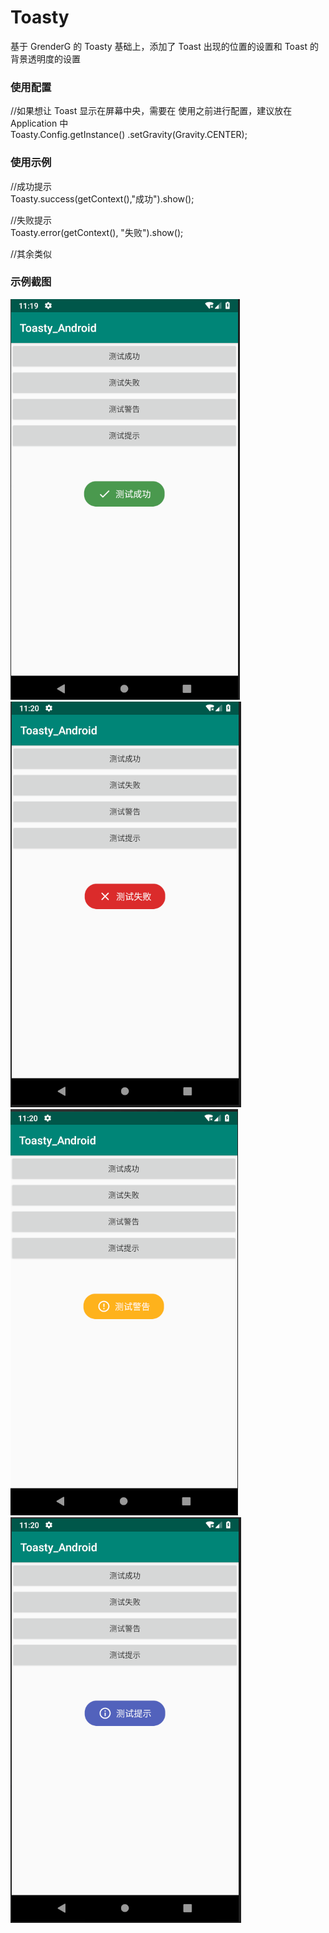 # Toasty
基于 GrenderG 的 Toasty 基础上，添加了 Toast 出现的位置的设置和 Toast 的背景透明度的设置
### 使用配置
//如果想让 Toast 显示在屏幕中央，需要在 使用之前进行配置，建议放在 Application 中  
        Toasty.Config.getInstance()
                .setGravity(Gravity.CENTER);  
### 使用示例  
//成功提示  
Toasty.success(getContext(),"成功").show();  

//失败提示  
Toasty.error(getContext(), "失败").show();  

//其余类似
### 示例截图
![image](https://github.com/liukunc9/Toasty/blob/master/images/1.png)
![image](https://github.com/liukunc9/Toasty/blob/master/images/2.png)
![image](https://github.com/liukunc9/Toasty/blob/master/images/3.png)
![image](https://github.com/liukunc9/Toasty/blob/master/images/4.png)